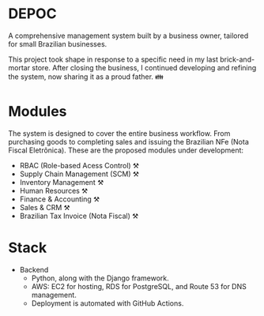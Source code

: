 # DEPOC 

A comprehensive management system built by a business owner, tailored for small Brazilian businesses.

This project took shape in response to a specific need in my last brick-and-mortar store. After closing the business, I continued developing and refining the system, now sharing it as a proud father. 👪

# Modules
The system is designed to cover the entire business workflow. From purchasing goods to completing sales and issuing the Brazilian NFe (Nota Fiscal Eletrônica). These are the proposed modules under development:
- RBAC (Role-based Acess Control) ⚒️
- Supply Chain Management (SCM) ⚒️
- Inventory Management ⚒️
- Human Resources ⚒️
- Finance & Accounting ⚒️
- Sales & CRM ⚒️
- Brazilian Tax Invoice (Nota Fiscal) ⚒️

# Stack
- Backend
  - Python, along with the Django framework.
  - AWS: EC2 for hosting, RDS for PostgreSQL, and Route 53 for DNS management.
  - Deployment is automated with GitHub Actions.
